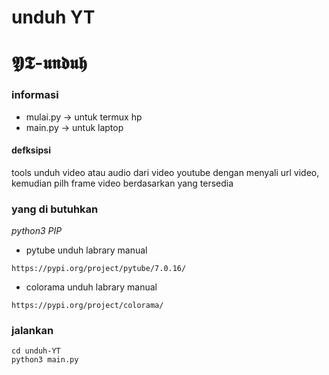 # unduh YT

# 𝖄𝕿-𝖚𝖓𝖉𝖚𝖍

### informasi
- mulai.py -> untuk termux hp
- main.py -> untuk laptop
#### defksipsi
tools unduh video atau audio dari video youtube dengan menyali url video,
kemudian pilh frame video berdasarkan yang tersedia
### yang di butuhkan
*python3*
*PIP*
-  pytube
unduh labrary manual
```
https://pypi.org/project/pytube/7.0.16/
```
-  colorama
unduh labrary manual
```
https://pypi.org/project/colorama/
```
### jalankan
```
cd unduh-YT
python3 main.py
```

